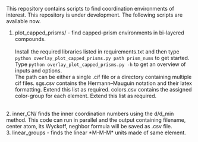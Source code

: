 This repository contains scripts to find coordination environments of interest.  This repository is under development. The following scripts are available now.
<br/>

1. plot_capped_prisms/ - find capped-prism environments in bi-layered compounds. <br><br> Install the required libraries listed in requirements.txt and then type ```python overlay_plot_capped_prisms.py path prism_nums``` to get started. <br> Type ```python overlay_plot_capped_prisms.py -h``` to get an overview of inputs and options.  <br>The path can be either a single .cif file or a directory containing multiple cif files.
sgs.csv contains the Hermann–Mauguin notation and their latex formatting. Extend this list as required.
colors.csv contains the assigned color-group for each element. Extend this list as required.
<br>
2. inner_CN/ finds the inner coordination numbers using the d/d_min method. This code can run in parallel and the output containing filename, center atom, its Wyckoff, neghbor formula will be saved as .csv file.
<br>
3. linear_groups - finds the linear *M-M-M* units made of same element.
